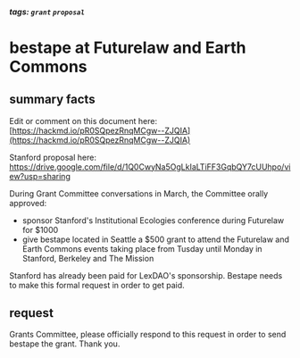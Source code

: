 ##### tags: `grant` `proposal` 

# bestape at Futurelaw and Earth Commons

## summary facts

Edit or comment on this document here: [https://hackmd.io/pR0SQpezRnqMCgw--ZJQIA](https://hackmd.io/pR0SQpezRnqMCgw--ZJQIA)

Stanford proposal here: https://drive.google.com/file/d/1Q0CwyNa5OgLkIaLTiFF3GqbQY7cUUhpo/view?usp=sharing

During Grant Committee conversations in March, the Committee orally approved: 
* sponsor Stanford's Institutional Ecologies conference during Futurelaw for $1000 
* give bestape located in Seattle a $500 grant to attend the Futurelaw and Earth Commons events taking place from Tusday until Monday in Stanford, Berkeley and The Mission 

Stanford has already been paid for LexDAO's sponsorship. Bestape needs to make this formal request in order to get paid.

## request

Grants Committee, please officially respond to this request in order to send bestape the grant. Thank you.
